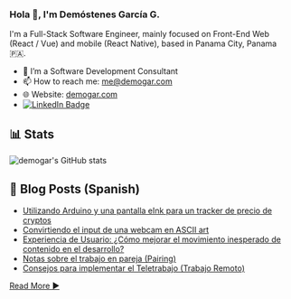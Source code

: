 ### Hola 👋, I'm Demóstenes García G.

I'm a Full-Stack Software Engineer, mainly focused on Front-End Web (React / Vue) and mobile (React Native), based in Panama City, Panama 🇵🇦.

- 🔭 I’m a Software Development Consultant
- 📫 How to reach me: [me@demogar.com](mailto:me@demogar.com?subject=[GitHub])
- 🌐 Website: [demogar.com](https://www.demogar.com)
- [![LinkedIn Badge](https://img.shields.io/badge/LinkedIn-blue?style=flat&logo=linkedin&labelColor=blue&link=https://www.linkedin.com/in/demogar/)](https://www.linkedin.com/in/demogar/)

## 📊 Stats

![demogar's GitHub stats](https://github-readme-stats.vercel.app/api?username=demogar&count_private=true&theme=radical)

## :pencil: Blog Posts (Spanish)

- [Utilizando Arduino y una pantalla eInk para un tracker de precio de cryptos](https://www.demogar.com/2022/05/01/creando-un-crypto-price-tracker-con-arduino-eink.html)
- [Convirtiendo el input de una webcam en ASCII art](https://www.demogar.com/2022/04/26/convirtiendo-video-en-ascii-art.html)
- [Experiencia de Usuario: ¿Cómo mejorar el movimiento inesperado de contenido en el desarrollo?](https://www.demogar.com/2022/03/26/cummulative-layout-shift.html)
- [Notas sobre el trabajo en pareja (Pairing)](https://www.demogar.com/2021/02/21/notas-sobre-trabajo-en-pareja-pairing.html)
- [Consejos para implementar el Teletrabajo (Trabajo Remoto)](https://www.demogar.com/2020/03/13/consejos-implementar-teletrabajo-panama.html)

[Read More ▶️](https://www.demogar.com/blog)
